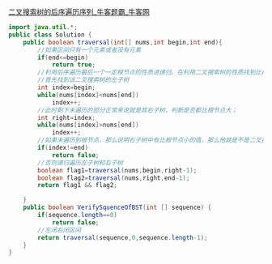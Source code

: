 [二叉搜索树的后序遍历序列_牛客题霸_牛客网](https://www.nowcoder.com/practice/a861533d45854474ac791d90e447bafd?tpId=13&tqId=23289&sourceUrl=%2Fexam%2Foj%2Fta%3Fpage%3D1%26tpId%3D13%26type%3D13)

```java
import java.util.*;
public class Solution {
    public boolean traversal(int[] nums,int begin,int end){
        //如果区间只有一个元素或者没有元素
        if(end<=begin)
            return true;
        //利用后序遍历最后一个一定根节点的性质进递归。在利用二叉搜索树的性质找到比根节点小的部分进行递归
        //首先找到该二叉搜索树的左子树
        int index=begin;
        while(nums[index]<nums[end])
            index++;
        //此时剩下未遍历的部分正常来说就是其右子树，判断是否都比根节点大；
        int right=index;
        while(nums[index]>nums[end])
            index++;
        //如果未遍历到根节点，那么说明右子树中有比根节点小的值，那么他就是不是二叉搜索树
        if(index!=end)
            return false;
        //否则递归遍历左子树和右子树
        boolean flag1=traversal(nums,begin,right-1);
        boolean flag2=traversal(nums,right,end-1);
        return flag1 && flag2;

    }
    public boolean VerifySquenceOfBST(int [] sequence) {
        if(sequence.length==0)
            return false;
        //左闭右闭区间
        return traversal(sequence,0,sequence.length-1);
    }
}
```
